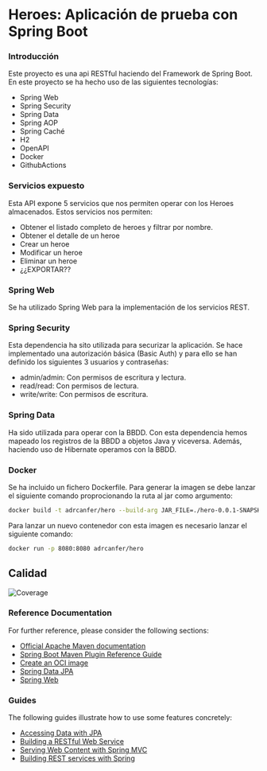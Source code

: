 # Heroes: Aplicación de prueba con Spring Boot

### Introducción
Este proyecto es una api RESTful haciendo del Framework de Spring Boot.
En este proyecto se ha hecho uso de las siguientes tecnologías:
  - Spring Web
  - Spring Security
  - Spring Data
  - Spring AOP
  - Spring Caché
  - H2
  - OpenAPI
  - Docker
  - GithubActions

### Servicios expuesto
Esta API expone 5 servicios que nos permiten operar con los Heroes almacenados. Estos servicios nos permiten:
  - Obtener el listado completo de heroes y filtrar por nombre.
  - Obtener el detalle de un heroe
  - Crear un heroe
  - Modificar un heroe
  - Eliminar un heroe
  - ¿¿EXPORTAR??

### Spring Web
Se ha utilizado Spring Web para la implementación de los servicios REST.

### Spring Security
Esta dependencia ha sito utilizada para securizar la aplicación. Se hace implementado una autorización básica (Basic Auth) y para ello se han definido los siguientes 3 usuarios y contraseñas:

  - admin/admin: Con permisos de escritura y lectura.
  - read/read: Con permisos de lectura.
  - write/write: Con permisos de escritura.

### Spring Data
Ha sido utilizada para operar con la BBDD. Con esta dependencia hemos mapeado los registros de la BBDD a objetos Java y viceversa. Además, haciendo uso de Hibernate operamos con la BBDD.

### Docker
Se ha incluido un fichero Dockerfile. 
Para generar la imagen se debe lanzar el siguiente comando proprocionando la ruta al jar como argumento:
```sh
docker build -t adrcanfer/hero --build-arg JAR_FILE=./hero-0.0.1-SNAPSHOT.jar .
```
Para lanzar un nuevo contenedor con esta imagen es necesario lanzar el siguiente comando:
```sh
docker run -p 8080:8080 adrcanfer/hero
```

## Calidad
![Coverage](.github/badges/jacoco.svg)


### Reference Documentation
For further reference, please consider the following sections:

* [Official Apache Maven documentation](https://maven.apache.org/guides/index.html)
* [Spring Boot Maven Plugin Reference Guide](https://docs.spring.io/spring-boot/docs/2.7.1/maven-plugin/reference/html/)
* [Create an OCI image](https://docs.spring.io/spring-boot/docs/2.7.1/maven-plugin/reference/html/#build-image)
* [Spring Data JPA](https://docs.spring.io/spring-boot/docs/2.7.1/reference/htmlsingle/#data.sql.jpa-and-spring-data)
* [Spring Web](https://docs.spring.io/spring-boot/docs/2.7.1/reference/htmlsingle/#web)

### Guides
The following guides illustrate how to use some features concretely:

* [Accessing Data with JPA](https://spring.io/guides/gs/accessing-data-jpa/)
* [Building a RESTful Web Service](https://spring.io/guides/gs/rest-service/)
* [Serving Web Content with Spring MVC](https://spring.io/guides/gs/serving-web-content/)
* [Building REST services with Spring](https://spring.io/guides/tutorials/rest/)

